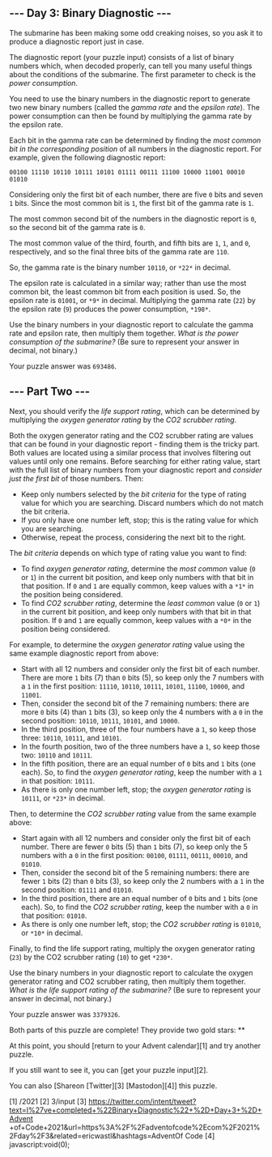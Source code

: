 
## --- Day 3: Binary Diagnostic ---

The submarine has been making some odd creaking noises, so you ask it to produce a diagnostic report
just in case.

The diagnostic report (your puzzle input) consists of a list of binary numbers which, when decoded
properly, can tell you many useful things about the conditions of the submarine. The first parameter to
check is the *power consumption*.

You need to use the binary numbers in the diagnostic report to generate two new binary numbers (called
the *gamma rate* and the *epsilon rate*). The power consumption can then be found by multiplying the
gamma rate by the epsilon rate.

Each bit in the gamma rate can be determined by finding the *most common bit in the corresponding
position* of all numbers in the diagnostic report. For example, given the following diagnostic report:

`00100
11110
10110
10111
10101
01111
00111
11100
10000
11001
00010
01010
`

Considering only the first bit of each number, there are five `0` bits and seven `1` bits. Since the
most common bit is `1`, the first bit of the gamma rate is `1`.

The most common second bit of the numbers in the diagnostic report is `0`, so the second bit of the
gamma rate is `0`.

The most common value of the third, fourth, and fifth bits are `1`, `1`, and `0`, respectively, and so
the final three bits of the gamma rate are `110`.

So, the gamma rate is the binary number `10110`, or `*22*` in decimal.

The epsilon rate is calculated in a similar way; rather than use the most common bit, the least common
bit from each position is used. So, the epsilon rate is `01001`, or `*9*` in decimal. Multiplying the
gamma rate (`22`) by the epsilon rate (`9`) produces the power consumption, `*198*`.

Use the binary numbers in your diagnostic report to calculate the gamma rate and epsilon rate, then
multiply them together. *What is the power consumption of the submarine?* (Be sure to represent your
answer in decimal, not binary.)

Your puzzle answer was `693486`.

## --- Part Two ---

Next, you should verify the *life support rating*, which can be determined by multiplying the *oxygen
generator rating* by the *CO2 scrubber rating*.

Both the oxygen generator rating and the CO2 scrubber rating are values that can be found in your
diagnostic report - finding them is the tricky part. Both values are located using a similar process
that involves filtering out values until only one remains. Before searching for either rating value,
start with the full list of binary numbers from your diagnostic report and *consider just the first
bit* of those numbers. Then:

* Keep only numbers selected by the *bit criteria* for the type of rating value for which you are
  searching. Discard numbers which do not match the bit criteria.
* If you only have one number left, stop; this is the rating value for which you are searching.
* Otherwise, repeat the process, considering the next bit to the right.

The *bit criteria* depends on which type of rating value you want to find:

* To find *oxygen generator rating*, determine the *most common* value (`0` or `1`) in the current bit
  position, and keep only numbers with that bit in that position. If `0` and `1` are equally common,
  keep values with a `*1*` in the position being considered.
* To find *CO2 scrubber rating*, determine the *least common* value (`0` or `1`) in the current bit
  position, and keep only numbers with that bit in that position. If `0` and `1` are equally common,
  keep values with a `*0*` in the position being considered.

For example, to determine the *oxygen generator rating* value using the same example diagnostic report
from above:

* Start with all 12 numbers and consider only the first bit of each number. There are more `1` bits (7)
  than `0` bits (5), so keep only the 7 numbers with a `1` in the first position: `11110`, `10110`,
  `10111`, `10101`, `11100`, `10000`, and `11001`.
* Then, consider the second bit of the 7 remaining numbers: there are more `0` bits (4) than `1` bits
  (3), so keep only the 4 numbers with a `0` in the second position: `10110`, `10111`, `10101`, and
  `10000`.
* In the third position, three of the four numbers have a `1`, so keep those three: `10110`, `10111`,
  and `10101`.
* In the fourth position, two of the three numbers have a `1`, so keep those two: `10110` and `10111`.
* In the fifth position, there are an equal number of `0` bits and `1` bits (one each). So, to find the
  *oxygen generator rating*, keep the number with a `1` in that position: `10111`.
* As there is only one number left, stop; the *oxygen generator rating* is `10111`, or `*23*` in
  decimal.

Then, to determine the *CO2 scrubber rating* value from the same example above:

* Start again with all 12 numbers and consider only the first bit of each number. There are fewer `0`
  bits (5) than `1` bits (7), so keep only the 5 numbers with a `0` in the first position: `00100`,
  `01111`, `00111`, `00010`, and `01010`.
* Then, consider the second bit of the 5 remaining numbers: there are fewer `1` bits (2) than `0` bits
  (3), so keep only the 2 numbers with a `1` in the second position: `01111` and `01010`.
* In the third position, there are an equal number of `0` bits and `1` bits (one each). So, to find the
  *CO2 scrubber rating*, keep the number with a `0` in that position: `01010`.
* As there is only one number left, stop; the *CO2 scrubber rating* is `01010`, or `*10*` in decimal.

Finally, to find the life support rating, multiply the oxygen generator rating (`23`) by the CO2
scrubber rating (`10`) to get `*230*`.

Use the binary numbers in your diagnostic report to calculate the oxygen generator rating and CO2
scrubber rating, then multiply them together. *What is the life support rating of the submarine?* (Be
sure to represent your answer in decimal, not binary.)

Your puzzle answer was `3379326`.

Both parts of this puzzle are complete! They provide two gold stars: **

At this point, you should [return to your Advent calendar][1] and try another puzzle.

If you still want to see it, you can [get your puzzle input][2].

You can also [Shareon [Twitter][3] [Mastodon][4]] this puzzle.

[1] /2021
[2] 3/input
[3] https://twitter.com/intent/tweet?text=I%27ve+completed+%22Binary+Diagnostic%22+%2D+Day+3+%2D+Advent
+of+Code+2021&url=https%3A%2F%2Fadventofcode%2Ecom%2F2021%2Fday%2F3&related=ericwastl&hashtags=AdventOf
Code
[4] javascript:void(0);

